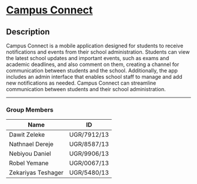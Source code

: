 # <u>Campus Connect</u>

## Description

Campus Connect is a mobile application designed for students to receive notifications and events from their school administration. Students can view the latest school updates and important events, such as exams and academic deadlines, and also comment on them, creating a channel for communication between students and the school. Additionally, the app includes an admin interface that enables school staff to manage and add new notifications as needed. Campus Connect can streamline communication between students and their school administration.

___
### Group Members
| Name                 | ID            |
| ---------------------|---------------|
| Dawit Zeleke         | UGR/7912/13   |
| Nathnael Dereje      | UGR/8587/13   |
| Nebiyou Daniel       | UGR/9906/13   |
| Robel Yemane         | UGR/0067/13   |
| Zekariyas Teshager   | UGR/5480/13   |
